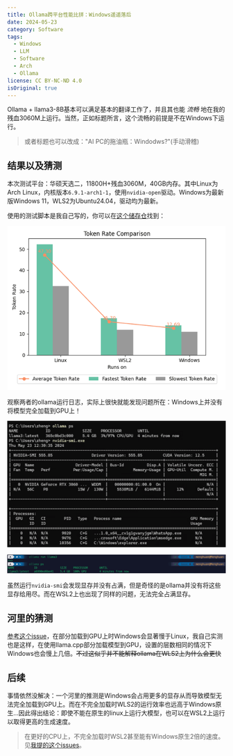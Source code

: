 ```yaml
---
title: Ollama跨平台性能比拼：Windows遥遥落后
date: 2024-05-23
category: Software
tags:
  - Windows
  - LLM
  - Software
  - Arch
  - Ollama
license: CC BY-NC-ND 4.0
isOriginal: true
---
```


Ollama + llama3-8B基本可以满足基本的翻译工作了，并且其也能 _流畅_ 地在我的残血3060M上运行。当然，正如标题所言，这个流畅的前提是不在Windows下运行。

<!-- more -->

> 或者标题也可以改成："AI PC的拖油瓶：Windodws?"(手动滑稽)

## 结果以及猜测

本次测试平台：华硕天选二，11800H+残血3060M，40GB内存。其中Linux为Arch Linux，内核版本`6.9.1-arch1-1`，使用`nvidia-open`驱动。Windows为最新版Windows 11，WLS2为Ubuntu24.04，驱动均为最新。

使用的测试脚本是我自己写的，你可以在[这个储存仓](https://github.com/Menghuan1918/Useful-Tools?tab=readme-ov-file)找到：

![Winows这效率...](../images/13/plot.png)

观察两者的ollama运行日志，实际上很快就能发现问题所在：Windows上并没有将模型完全加载到GPU上！

![Windows](../images/13/Win.png)

![Linux](../images/13/Linux.png)

虽然运行`nvidia-smi`会发现显存并没有占满，但是奇怪的是ollama并没有将这些显存给用尽。而在WSL2上也出现了同样的问题，无法完全占满显存。

## 河里的猜测

[参考这个issue](https://github.com/ggerganov/llama.cpp/issues/6442)，在部分加载到GPU上时Windows会显著慢于Linux，我自己实测也是这样，在使用llama.cpp部分加载模型到GPU，设置的层数相同的情况下Windows也会慢上几倍。~~不过这似乎并不能解释ollama在WLS2上为什么会更快~~

## 后续

事情依然没解决：一个河里的推测是Windows会占用更多的显存从而导致模型无法完全加载到GPU上。而在不完全加载时WLS2的运行效率也远高于Windows原生...因此得出结论：即使不能在原生的linux上运行大模型，也可以在WSL2上运行以取得更高的生成速度。

> 在更好的CPU上，不完全加载时WSL2甚至能有Windows原生2倍的速度。见[我提的这个issues](https://github.com/ollama/ollama/issues/4585)。